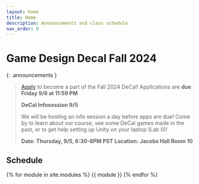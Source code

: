 ```yaml
---
layout: home
title: Home
description: Announcements and class schedule
nav_order: 0
---
```


# Game Design Decal Fall 2024

{: .announcements }
> [Apply] to become a part of the Fall 2024 DeCal! Applications are **due Friday 9/6 at 11:59 PM**
>
> **DeCal Infosession 9/5**
>
> We will be hosting an info session a day before apps are due! Come by to learn about our course, see some DeCal games made in the past, or to get help setting up Unity on your laptop (Lab 0)!
> 
> **Date: Thursday, 9/5, 6:30-8PM PST**
> **Location: Jacobs Hall Room 10** 

<!--
> **Finished Project Submission is due!** The game should be complete, and in line with the original pitch. It should be playable from start to finish, and mostly bug free. You will also be required to make a **9x9 graphic with the game’s title for showcase, and a 30-60 second trailer.**
> 
> Visit the [Project 3] Spec for submission instructions!
>
> **GDD Showcase 04/29**
> Show off your game to the whole club and see what other game’s people have been working on this semester! At least one member of your group is required to be present with a working copy of your game!
> 
> **Date: Monday, 4/29, 7-9PM PST**
> **Location: Jacobs Hall Room 310** 


Jump to Week: [11](#week-11) \| [12](#week-12) \| [13](#week-13) -->

<!-- \| [2](#week-2) \| [3](#week-3) \| [4](#week-4) \| [5](#week-5) \| [6](#week-6) \| [7](#week-7) \| [8](#week-8) \| [9](#week-9) \| [10](#week-10) \| [11](#week-11) \| [12](#week-12) \| [13](#week-13) \| [14](#week-14) -->
## Schedule

{% for module in site.modules %}
{{ module }}
{% endfor %}

[Lab 0: Setup Unity]: ./pages/labs/lab0/lab0
[Lab 1]: ./pages/labs/lab1/lab1
[Lab 2]: ./pages/labs/lab2/lab2
[Lab 3]: ./pages/labs/lab3/lab3
[Lab 4]: ./pages/labs/lab4/lab4
[Lab 5]: ./pages/labs/lab5/lab5
[Lab 6]: ./pages/labs/lab6/lab6
[Lab 7]: ./pages/labs/lab7/lab7
[Lab 8]: ./pages/labs/lab8/lab8
[Lab 9]: ./pages/labs/lab9/lab9
[Lab 10]: ./pages/labs/lab10/lab10
[Lab 11]: ./pages/labs/lab11/lab11
[Lab 12]: ./pages/labs/lab12/lab12
[Lab 13]: ./pages/labs/lab13/lab13
[Lab 14]: ./pages/labs/lab14/lab14
[Lab 15]: ./pages/labs/lab15/lab15
[Lab 16]: ./pages/labs/lab16/lab16
[Lab 17]: ./pages/labs/lab17/lab17
[Project 1]: ./pages/projects/Projects
[Project 2]: ./pages/projects/project2/project2
[Project 3]: ./pages/projects/project3/project3

[form]: https://forms.gle/WrDUcRKpRqHvDXwA7

[Apply]: https://tinyurl.com/fa24gddfacil


